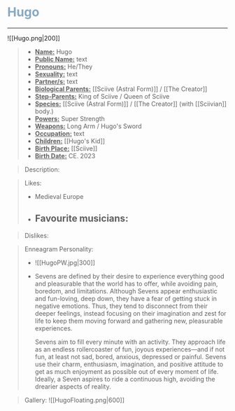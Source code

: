 <h1><font color="#87AAC4"> Hugo </font></h1>

___

![[Hugo.png|200]]

> - **<ins>Name:<ins>** Hugo
> - **<ins>Public Name:<ins>** text
> - **<ins>Pronouns:<ins>** He/They
> - **<ins>Sexuality:<ins>** text
> - **<ins>Partner/s:<ins>** text
> - **<ins>Biological Parents:<ins>** [[Sciive (Astral Form)]] / [[The Creator]]
> - **<ins>Step-Parents:<ins>** King of Sciive / Queen of Sciive
> - **<ins>Species:<ins>** [[Sciive (Astral Form)]] / [[The Creator]] (with [[Sciivian]] body.)
> - **<ins>Powers:<ins>** Super Strength
> - **<ins>Weapons:<ins>** Long Arm / Hugo's Sword
> - **<ins>Occupation:<ins>** text
> - **<ins>Children:<ins>** [[Hugo's Kid]]
> - **<ins>Birth Place:<ins>** [[Sciive]]
> - **<ins>Birth Date:<ins>** CE. 2023

> Description:
> 
	
> Likes:
> - Medieval Europe
> - Favourite musicians:
>	- 

> Dislikes:
>
	
> Enneagram Personality: 
> - ![[HugoPW.jpg|300]]
>
> - Sevens are defined by their desire to experience everything good and pleasurable that the world has to offer, while avoiding pain, boredom, and limitations. Although Sevens appear enthusiastic and fun-loving, deep down, they have a fear of getting stuck in negative emotions. Thus, they tend to disconnect from their deeper feelings, instead focusing on their imagination and zest for life to keep them moving forward and gathering new, pleasurable experiences.
>	
> 	Sevens aim to fill every minute with an activity. They approach life as an endless rollercoaster of fun, joyous experiences—and if not fun, at least not sad, bored, anxious, depressed or painful. Sevens use their charm, enthusiasm, imagination, and positive attitude to get as much enjoyment as possible out of every moment of life. Ideally, a Seven aspires to ride a continuous high, avoiding the drearier aspects of reality.

> Gallery: 
> ![[HugoFloating.png|600]]